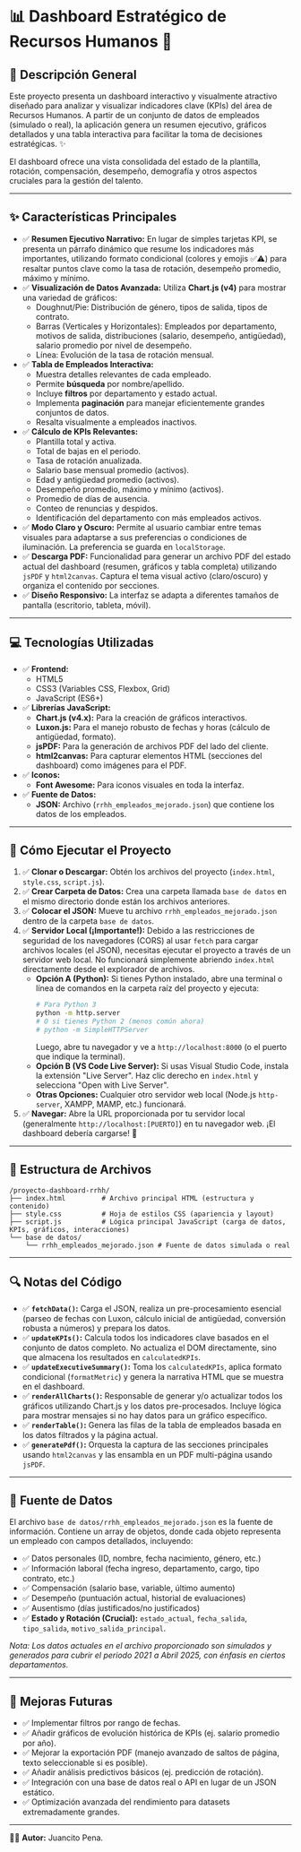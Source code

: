 # 📊 Dashboard Estratégico de Recursos Humanos 🚀

## 📝 Descripción General

Este proyecto presenta un dashboard interactivo y visualmente atractivo diseñado para analizar y visualizar indicadores clave (KPIs) del área de Recursos Humanos. A partir de un conjunto de datos de empleados (simulado o real), la aplicación genera un resumen ejecutivo, gráficos detallados y una tabla interactiva para facilitar la toma de decisiones estratégicas. ✨

El dashboard ofrece una vista consolidada del estado de la plantilla, rotación, compensación, desempeño, demografía y otros aspectos cruciales para la gestión del talento.

---

## ✨ Características Principales

* ✅ **Resumen Ejecutivo Narrativo:** En lugar de simples tarjetas KPI, se presenta un párrafo dinámico que resume los indicadores más importantes, utilizando formato condicional (colores y emojis ✅⚠️) para resaltar puntos clave como la tasa de rotación, desempeño promedio, máximo y mínimo.
* ✅ **Visualización de Datos Avanzada:** Utiliza **Chart.js (v4)** para mostrar una variedad de gráficos:
    * Doughnut/Pie: Distribución de género, tipos de salida, tipos de contrato.
    * Barras (Verticales y Horizontales): Empleados por departamento, motivos de salida, distribuciones (salario, desempeño, antigüedad), salario promedio por nivel de desempeño.
    * Línea: Evolución de la tasa de rotación mensual.
* ✅ **Tabla de Empleados Interactiva:**
    * Muestra detalles relevantes de cada empleado.
    * Permite **búsqueda** por nombre/apellido.
    * Incluye **filtros** por departamento y estado actual.
    * Implementa **paginación** para manejar eficientemente grandes conjuntos de datos.
    * Resalta visualmente a empleados inactivos.
* ✅ **Cálculo de KPIs Relevantes:**
    * Plantilla total y activa.
    * Total de bajas en el periodo.
    * Tasa de rotación anualizada.
    * Salario base mensual promedio (activos).
    * Edad y antigüedad promedio (activos).
    * Desempeño promedio, máximo y mínimo (activos).
    * Promedio de días de ausencia.
    * Conteo de renuncias y despidos.
    * Identificación del departamento con más empleados activos.
* ✅ **Modo Claro y Oscuro:** Permite al usuario cambiar entre temas visuales para adaptarse a sus preferencias o condiciones de iluminación. La preferencia se guarda en `localStorage`.
* ✅ **Descarga PDF:** Funcionalidad para generar un archivo PDF del estado actual del dashboard (resumen, gráficos y tabla completa) utilizando `jsPDF` y `html2canvas`. Captura el tema visual activo (claro/oscuro) y organiza el contenido por secciones.
* ✅ **Diseño Responsivo:** La interfaz se adapta a diferentes tamaños de pantalla (escritorio, tableta, móvil).

---

## 💻 Tecnologías Utilizadas

* ✅ **Frontend:**
    * HTML5
    * CSS3 (Variables CSS, Flexbox, Grid)
    * JavaScript (ES6+)
* ✅ **Librerías JavaScript:**
    * **Chart.js (v4.x):** Para la creación de gráficos interactivos.
    * **Luxon.js:** Para el manejo robusto de fechas y horas (cálculo de antigüedad, formato).
    * **jsPDF:** Para la generación de archivos PDF del lado del cliente.
    * **html2canvas:** Para capturar elementos HTML (secciones del dashboard) como imágenes para el PDF.
* ✅ **Iconos:**
    * **Font Awesome:** Para iconos visuales en toda la interfaz.
* ✅ **Fuente de Datos:**
    * **JSON:** Archivo (`rrhh_empleados_mejorado.json`) que contiene los datos de los empleados.

---

## 🚀 Cómo Ejecutar el Proyecto

1. ✅ **Clonar o Descargar:** Obtén los archivos del proyecto (`index.html`, `style.css`, `script.js`).
2. ✅ **Crear Carpeta de Datos:** Crea una carpeta llamada `base de datos` en el mismo directorio donde están los archivos anteriores.
3. ✅ **Colocar el JSON:** Mueve tu archivo `rrhh_empleados_mejorado.json` dentro de la carpeta `base de datos`.
4. ✅ **Servidor Local (¡Importante!):** Debido a las restricciones de seguridad de los navegadores (CORS) al usar `fetch` para cargar archivos locales (el JSON), necesitas ejecutar el proyecto a través de un servidor web local. No funcionará simplemente abriendo `index.html` directamente desde el explorador de archivos.
    * **Opción A (Python):** Si tienes Python instalado, abre una terminal o línea de comandos en la carpeta raíz del proyecto y ejecuta:
        ```bash
        # Para Python 3
        python -m http.server
        # O si tienes Python 2 (menos común ahora)
        # python -m SimpleHTTPServer
        ```
        Luego, abre tu navegador y ve a `http://localhost:8000` (o el puerto que indique la terminal).
    * **Opción B (VS Code Live Server):** Si usas Visual Studio Code, instala la extensión "Live Server". Haz clic derecho en `index.html` y selecciona "Open with Live Server".
    * **Otras Opciones:** Cualquier otro servidor web local (Node.js `http-server`, XAMPP, MAMP, etc.) funcionará.
5. ✅ **Navegar:** Abre la URL proporcionada por tu servidor local (generalmente `http://localhost:[PUERTO]`) en tu navegador web. ¡El dashboard debería cargarse! 🎉

---

## 📁 Estructura de Archivos

```text
/proyecto-dashboard-rrhh/
├── index.html         # Archivo principal HTML (estructura y contenido)
├── style.css          # Hoja de estilos CSS (apariencia y layout)
├── script.js          # Lógica principal JavaScript (carga de datos, KPIs, gráficos, interacciones)
└── base de datos/
    └── rrhh_empleados_mejorado.json # Fuente de datos simulada o real
```

---

## 🔍 Notas del Código

* ✅ **`fetchData()`:** Carga el JSON, realiza un pre-procesamiento esencial (parseo de fechas con Luxon, cálculo inicial de antigüedad, conversión robusta a números) y prepara los datos.
* ✅ **`updateKPIs()`:** Calcula todos los indicadores clave basados en el conjunto de datos completo. No actualiza el DOM directamente, sino que almacena los resultados en `calculatedKPIs`.
* ✅ **`updateExecutiveSummary()`:** Toma los `calculatedKPIs`, aplica formato condicional (`formatMetric`) y genera la narrativa HTML que se muestra en el dashboard.
* ✅ **`renderAllCharts()`:** Responsable de generar y/o actualizar todos los gráficos utilizando Chart.js y los datos pre-procesados. Incluye lógica para mostrar mensajes si no hay datos para un gráfico específico.
* ✅ **`renderTable()`:** Genera las filas de la tabla de empleados basada en los datos filtrados y la página actual.
* ✅ **`generatePdf()`:** Orquesta la captura de las secciones principales usando `html2canvas` y las ensambla en un PDF multi-página usando `jsPDF`.

---

## 💾 Fuente de Datos

El archivo `base de datos/rrhh_empleados_mejorado.json` es la fuente de información. Contiene un array de objetos, donde cada objeto representa un empleado con campos detallados, incluyendo:

* ✅ Datos personales (ID, nombre, fecha nacimiento, género, etc.)
* ✅ Información laboral (fecha ingreso, departamento, cargo, tipo contrato, etc.)
* ✅ Compensación (salario base, variable, último aumento)
* ✅ Desempeño (puntuación actual, historial de evaluaciones)
* ✅ Ausentismo (días justificados/no justificados)
* ✅ **Estado y Rotación (Crucial):** `estado_actual`, `fecha_salida`, `tipo_salida`, `motivo_salida_principal`.

*Nota: Los datos actuales en el archivo proporcionado son simulados y generados para cubrir el periodo 2021 a Abril 2025, con énfasis en ciertos departamentos.*

---

## 🔮 Mejoras Futuras

* ✅ Implementar filtros por rango de fechas.
* ✅ Añadir gráficos de evolución histórica de KPIs (ej. salario promedio por año).
* ✅ Mejorar la exportación PDF (manejo avanzado de saltos de página, texto seleccionable si es posible).
* ✅ Añadir análisis predictivos básicos (ej. predicción de rotación).
* ✅ Integración con una base de datos real o API en lugar de un JSON estático.
* ✅ Optimización avanzada del rendimiento para datasets extremadamente grandes.

---

👨‍💻 **Autor:** Juancito Pena.
